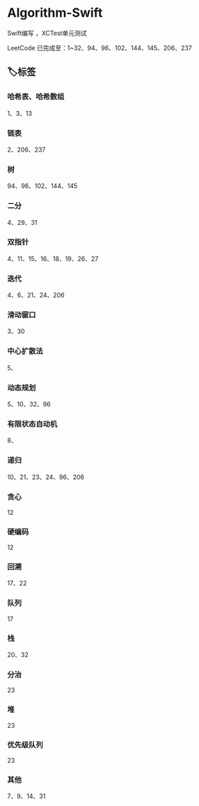 # Algorithm-Swift
Swift编写 ，XCTest单元测试   

LeetCode 已完成至：1~32、94、96、102、144、145、206、237

## 🏷标签

### 哈希表、哈希数组
1、3、13

### 链表
2、206、237

### 树
94、96、102、144、145

### 二分
4、29、31

### 双指针
4、11、15、16、18、19、26、27

### 迭代
4、6、21、24、206

### 滑动窗口
3、30

### 中心扩散法
5、

### 动态规划
5、10、32、96

### 有限状态自动机
8、

### 递归
10、21、23、24、96、206

### 贪心
12

### 硬编码
12

### 回溯
17、22

### 队列
17

### 栈
20、32

### 分治
23

### 堆
23

### 优先级队列
23

### 其他
7、9、14、31
